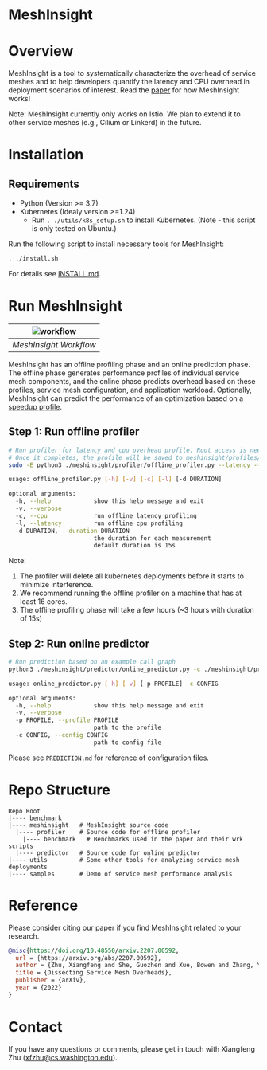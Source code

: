 # MeshInsight

# Overview
MeshInsight is a tool to systematically characterize the overhead of service meshes and to help developers quantify the latency and CPU overhead in deployment scenarios of interest. Read the [paper](https://arxiv.org/abs/2207.00592) for how MeshInsight works!

Note: MeshInsight currently only works on Istio. We plan to extend it to other service meshes (e.g., Cilium or Linkerd) in the future.

# Installation
## Requirements
- Python (Version >= 3.7)
- Kubernetes (Idealy version >=1.24)
  - Run `. ./utils/k8s_setup.sh` to install Kubernetes. (Note - this script is only tested on Ubuntu.)

Run the following script to install necessary tools for MeshInsight:
```bash
. ./install.sh
```
For details see [INSTALL.md](INSTALL.md).

# Run MeshInsight
|![workflow](./workflow.png)|
|:--:| 
| *MeshInsight Workflow* |

MeshInsight has an offline profiling phase and an online prediction phase. The offline phase generates performance
profiles of individual service mesh components, and the online phase predicts overhead based on these profiles, service
mesh configuration, and application workload. Optionally, MeshInsight can predict the performance of an optimization based on  a [speedup profile](https://github.com/UWNetworksLab/meshinsight/blob/main/meshinsight/predictor/config/speedup.yml).

## Step 1: Run offline profiler
```bash
# Run profiler for latency and cpu overhead profile. Root access is needed for BCC and perf
# Once it completes, the profile will be saved to meshinsight/profiles/
sudo -E python3 ./meshinsight/profiler/offline_profiler.py --latency --cpu

usage: offline_profiler.py [-h] [-v] [-c] [-l] [-d DURATION] 

optional arguments:
  -h, --help            show this help message and exit
  -v, --verbose
  -c, --cpu             run offline latency profiling
  -l, --latency         run offline cpu profiling
  -d DURATION, --duration DURATION
                        the duration for each measurement
                        default duration is 15s                    
```
Note: 
1. The profiler will delete all kubernetes deployments before it starts to minimize interference.
2. We recommend running the offline profiler on a machine that has at least 16 cores. 
3. The offline profiling phase will take a few hours (~3 hours with duration of 15s)

## Step 2: Run online predictor
```bash
# Run prediction based on an example call graph
python3 ./meshinsight/predictor/online_predictor.py -c ./meshinsight/predictor/config/example1.yml -p meshinsight/profiles/profile.pkl 

usage: online_predictor.py [-h] [-v] [-p PROFILE] -c CONFIG

optional arguments:
  -h, --help            show this help message and exit
  -v, --verbose
  -p PROFILE, --profile PROFILE
                        path to the profile
  -c CONFIG, --config CONFIG
                        path to config file
```

Please see `PREDICTION.md` for reference of configuration files.

# Repo Structure
```
Repo Root
|---- benchmark   
|---- meshinsight   # MeshInsight source code
  |---- profiler    # Source code for offline profiler
    |---- benchmark   # Benchmarks used in the paper and their wrk scripts
  |---- predictor   # Source code for online predictor
|---- utils         # Some other tools for analyzing service mesh deployments
|---- samples       # Demo of service mesh performance analysis
```

# Reference
Please consider citing our paper if you find MeshInsight related to your research.
```bibtex
@misc{https://doi.org/10.48550/arxiv.2207.00592,
  url = {https://arxiv.org/abs/2207.00592}, 
  author = {Zhu, Xiangfeng and She, Guozhen and Xue, Bowen and Zhang, Yu and Zhang, Yongsu and Zou, Xuan Kelvin and Duan, Xiongchun and He, Peng and Krishnamurthy, Arvind and Lentz, Matthew and Zhuo, Danyang and Mahajan, Ratul},
  title = {Dissecting Service Mesh Overheads},
  publisher = {arXiv},
  year = {2022}
}
```

# Contact
If you have any questions or comments, please get in touch with Xiangfeng Zhu (xfzhu@cs.washington.edu).
